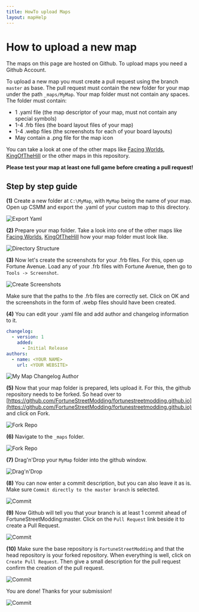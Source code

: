 ```yaml
---
title: HowTo upload Maps
layout: mapHelp
---
```


# How to upload a new map

The maps on this page are hosted on Github. To upload maps you need a Github Account.

To upload a new map you must create a pull request using the branch `master` as base. The pull request must contain the new folder for your map under the path `_maps/MyMap`. Your map folder must not contain any spaces. The folder must contain:
- 1 .yaml file (the map descriptor of your map, must not contain any special symbols)
- 1-4 .frb files (the board layout files of your map)
- 1-4 .webp files (the screenshots for each of your board layouts)
- May contain a .png file for the map icon

You can take a look at one of the other maps like [Facing Worlds](https://github.com/FortuneStreetModding/fortunestreetmodding.github.io/tree/master/_maps/FacingWorlds), [KingOfTheHill](https://github.com/FortuneStreetModding/fortunestreetmodding.github.io/tree/master/_maps/KingOfTheHill) or the other maps in this repository.

**Please test your map at least one full game before creating a pull request!**

## Step by step guide

**(1)** Create a new folder at `C:\MyMap`, with `MyMap` being the name of your map. Open up CSMM and export the .yaml of your custom map to this directory.

![Export Yaml](images/export_yaml.png)

**(2)** Prepare your map folder. Take a look into one of the other maps like [Facing Worlds](https://github.com/FortuneStreetModding/fortunestreetmodding.github.io/tree/master/_maps/FacingWorlds), [KingOfTheHill](https://github.com/FortuneStreetModding/fortunestreetmodding.github.io/tree/master/_maps/KingOfTheHill) how your map folder must look like.

![Directory Structure](images/myMap_directoryStructure.png)

**(3)** Now let's create the screenshots for your .frb files. For this, open up Fortune Avenue. Load any of your .frb files with Fortune Avenue, then go to `Tools -> Screenshot`.

![Create Screenshots](images/myMap_createScreenshots.png)

Make sure that the paths to the .frb files are correctly set. Click on OK and the screenshots in the form of .webp files should have been created.

**(4)** You can edit your .yaml file and add author and changelog information to it.

```yaml
changelog:
  - version: 1
    added: 
      - Initial Release
authors:
  - name: <YOUR NAME>
    url: <YOUR WEBSITE>
```

![My Map Changelog Author](images/myMap_changeLog_Author.png)

**(5)** Now that your map folder is prepared, lets upload it. For this, the github repository needs to be forked. So head over to [https://github.com/FortuneStreetModding/fortunestreetmodding.github.io](https://github.com/FortuneStreetModding/fortunestreetmodding.github.io) and click on Fork.

![Fork Repo](images/fork_repo.png)

**(6)** Navigate to the `_maps` folder.

![Fork Repo](images/fork_repo_maps.png)

**(7)** Drag'n'Drop your `MyMap` folder into the github window.

![Drag'n'Drop](images/myMap_dragndrop.png)

**(8)** You can now enter a commit description, but you can also leave it as is. Make sure `Commit directly to the master branch` is selected.

![Commit](images/myMap_commit.png)

**(9)** Now Github will tell you that your branch is at least 1 commit ahead of FortuneStreetModding:master. Click on the `Pull Request` link beside it to create a Pull Request.

![Commit](images/myMap_createPullRequest.png)

**(10)** Make sure the base repository is `FortuneStreetModding` and that the head repository is your forked repository. When everything is well, click on `Create Pull Request`. Then give a small description for the pull request confirm the creation of the pull request.

![Commit](images/myMap_createPullRequest2.png)

You are done! Thanks for your submission!

![Commit](images/pullRequestCreated.png)

